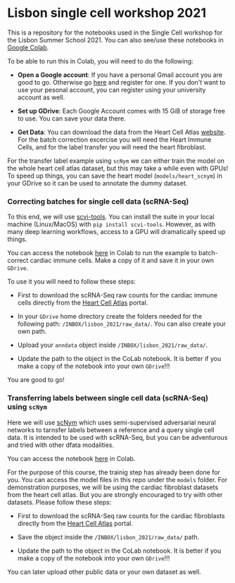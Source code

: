 # Lisbon single cell workshop 2021

This is a repository for the notebooks used in the Single Cell workshop for the Lisbon Summer School 2021. You can also see/use these notebooks in [Google Colab](https://towardsdatascience.com/getting-started-with-google-colab-f2fff97f594c). 

To be able to run this in Colab, you will need to do the following: 

- **Open a Google account**: If you have a personal Gmail account you are good to go. Otherwise go [here](https://support.google.com/accounts/answer/27441?hl=en) and register for one. If you don't want to use your pesonal account, you can register using your university account as well. 

- **Set up GDrive**: Each Google Account comes with 15 GiB of storage free to use. You can save your data there. 

- **Get Data**: You can download the data from the Heart Cell Atlas [website](www.heartcellatlas.org). For the batch correction excercise you will need the Heart Immune Cells, and for the label transfer you will need the heart fibroblast. 

For the transfer label example using `scNym` we can either train the model on the whole heart cell atlas dataset, but this may take a while even with GPUs! To speed up things, you can save the heart model (`models/heart_scnym`) in your GDrive so it can be used to annotate the dummy dataset. 

### Correcting batches for single cell data (scRNA-Seq)

To this end, we will use [scvi-tools](https://scvi-tools.org). You can install the suite in your local machine (Linux/MacOS) with `pip install scvi-tools`. However, as with many deep learning workflows, access to a GPU will dramatically speed up things. 

You can access the notebook [here](https://colab.research.google.com/drive/1xBd2hVl6o0oAm-Qrf_E9XcnAYPDrqPG7?usp=sharing) in Colab to run the example to batch-correct cardiac immune cells. Make a copy of it and save it in your own `GDrive`.

To use it you will need to follow these steps: 

- First to download the scRNA-Seq raw counts for the cardiac immune cells directly from the [Heart Cell Atlas](https://www.heartcellatlas.org/#Visualisations) portal.

- In your `GDrive` home directory create the folders needed for the following path: `/INBOX/lisbon_2021/raw_data/`. You can also create your own path.
  
- Upload your `anndata` object inside `/INBOX/lisbon_2021/raw_data/`.  

- Update the path to the object in the CoLab notebook. It is better if you make a copy of the notebook into your own `GDrive`!!!

You are good to go!

### Transferring labels between single cell data (scRNA-Seq) using `scNym`

Here we will use [scNym](https://genome.cshlp.org/content/early/2021/02/24/gr.268581.120.abstract) which uses semi-supervised adversarial neural networks to tarnsfer labels between a reference and a query single cell data. It is intended to be used with scRNA-Seq, but
you can be adventurous and tried with other dfata modalities. 

You can access the notebook [here](https://colab.research.google.com/drive/1BbOa-u8Jt9IHjGUTz2NlFKOj8UXUbEEq?usp=sharing) in Colab. 

For the purpose of this course, the trainig step has already been done for you. You can access the model files in this repo under the `models` folder. For demonstration purposes, we will be using the cardiac fibroblast datasets from the heart cell atlas. But you are 
strongly encouraged to try with other datasets. Please follow these steps:

- First to download the scRNA-Seq raw counts for the cardiac fibroblasts directly from the [Heart Cell Atlas](https://www.heartcellatlas.org/#Visualisations) portal.

- Save the object inside the `/INBOX/lisbon_2021/raw_data/` path.

- Update the path to the object in the CoLab notebook. It is better if you make a copy of the notebook into your own `GDrive`!!!

You can later upload other public data or your own dataset as well.

